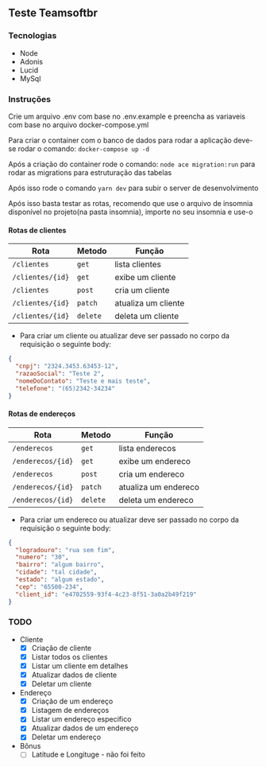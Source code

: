 ## Teste Teamsoftbr

### Tecnologias

- Node
- Adonis
- Lucid
- MySql

### Instruções

Crie um arquivo .env com base no .env.example e preencha as variaveis com base no arquivo docker-compose.yml

Para criar o container com o banco de dados para rodar a aplicação deve-se rodar o comando: `docker-compose up -d`

Após a criação do container rode o comando: `node ace migration:run` para rodar as migrations para estruturação das tabelas

Após isso rode o comando `yarn dev` para subir o server de desenvolvimento

Após isso basta testar as rotas, recomendo que use o arquivo de insomnia disponível no projeto(na pasta insomnia), importe no seu insomnia e use-o

#### Rotas de clientes

| Rota             | Metodo   | Função              |
| ---------------- | -------- | ------------------- |
| `/clientes`      | `get`    | lista clientes      |
| `/clientes/{id}` | `get`    | exibe um cliente    |
| `/clientes`      | `post`   | cria um cliente     |
| `/clientes/{id}` | `patch`  | atualiza um cliente |
| `/clientes/{id}` | `delete` | deleta um cliente   |

- Para criar um cliente ou atualizar deve ser passado no corpo da requisição o seguinte body:

```json
{
  "cnpj": "2324.3453.63453-12",
  "razaoSocial": "Teste 2",
  "nomeDoContato": "Teste e mais teste",
  "telefone": "(65)2342-34234"
}
```

#### Rotas de endereços

| Rota              | Metodo   | Função               |
| ----------------- | -------- | -------------------- |
| `/enderecos`      | `get`    | lista enderecos      |
| `/enderecos/{id}` | `get`    | exibe um endereco    |
| `/enderecos`      | `post`   | cria um endereco     |
| `/enderecos/{id}` | `patch`  | atualiza um endereco |
| `/enderecos/{id}` | `delete` | deleta um endereco   |

- Para criar um endereco ou atualizar deve ser passado no corpo da requisição o seguinte body:

```json
{
  "logradouro": "rua sem fim",
  "numero": "30",
  "bairro": "algum bairro",
  "cidade": "tal cidade",
  "estado": "algum estado",
  "cep": "65500-234",
  "client_id": "e4702559-93f4-4c23-8f51-3a0a2b49f219"
}
```

### TODO

- Cliente
  - [x] Criação de cliente
  - [x] Listar todos os clientes
  - [x] Listar um cliente em detalhes
  - [x] Atualizar dados de cliente
  - [x] Deletar um cliente
- Endereço
  - [x] Criação de um endereço
  - [x] Listagem de endereços
  - [x] Listar um endereço especifico
  - [x] Atualizar dados de um endereço
  - [x] Deletar um endereço
- Bônus
  - [ ] Latitude e Longituge - não foi feito
